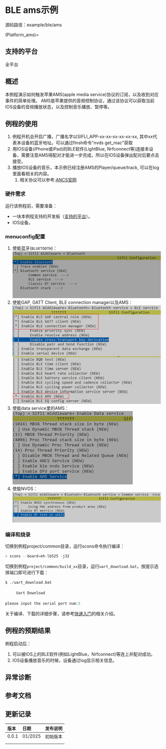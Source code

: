 # BLE ams示例

源码路径：example/ble/ams

(Platform_ams)=
## 支持的平台
<!-- 支持哪些板子和芯片平台 -->
全平台

## 概述
<!-- 例程简介 -->
本例程演示如何触发苹果AMS(apple media service)协议的订阅，以及收到对应事件的简单处理。
AMS是苹果提供的音频控制协议，通过该协议可以获取当前IOS设备的音频播放状态，以及控制音乐播放、暂停等。


## 例程的使用
<!-- 说明如何使用例程，比如连接哪些硬件管脚观察波形，编译和烧写可以引用相关文档。
对于rt_device的例程，还需要把本例程用到的配置开关列出来，比如PWM例程用到了PWM1，需要在onchip菜单里使能PWM1 -->
1. 例程开机会开启广播，广播名字以SIFLI_APP-xx-xx-xx-xx-xx-xx, 其中xx代表本设备的蓝牙地址。可以通过finsh命令"nvds get_mac"获取
2. 用IOS设备(iPhone或iPad)的BLE软件(LightBlue, Nrfconnect等)连接本设备，需要注意AMS得配对才能进一步完成，所以在IOS设备弹出配对后要点击接受。
3. 播放IOS设备的音乐，本示例已经注册AMS的Player/queue/track, 可以在log里面看相关的内容。
    1) 相关协议可以参考:[ANCS官网](https://developer.apple.com/library/archive/documentation/CoreBluetooth/Reference/AppleMediaService_Reference/Specification/Specification.html)


### 硬件需求
运行该例程前，需要准备：
+ 一块本例程支持的开发板（[支持的平台](#Platform_ams)）。
+ IOS设备。

### menuconfig配置

1. 使能蓝牙(`BLUETOOTH`)：\
![BLUETOOTH](./assets/bluetooth.png)
2. 使能GAP, GATT Client, BLE connection manager以及AMS：\
![BLE MIX](./assets/gap_gatt_ble_cm_ams.png)
3. 使能data service里的AMS：\
![BT CM](./assets/data_service_ams.png)
4. 使能NVDS：\
![NVDS](./assets/bt_nvds.png)


### 编译和烧录
切换到例程project/common目录，运行scons命令执行编译：
```c
> scons --board=eh-lb525 -j32
```
切换到例程`project/common/build_xx`目录，运行`uart_download.bat`，按提示选择端口即可进行下载：
```c
$ ./uart_download.bat

     Uart Download

please input the serial port num:5
```
关于编译、下载的详细步骤，请参考[快速入门](/quickstart/get-started.md)的相关介绍。

## 例程的预期结果
<!-- 说明例程运行结果，比如哪几个灯会亮，会打印哪些log，以便用户判断例程是否正常运行，运行结果可以结合代码分步骤说明 -->
例程启动后：
1. 可以被IOS上的BLE软件(例如LightBlue，Nrfconnect)等连上并配对成功。
2. IOS设备播放音乐的时候，设备通过log显示相关信息。

## 异常诊断


## 参考文档
<!-- 对于rt_device的示例，rt-thread官网文档提供的较详细说明，可以在这里添加网页链接，例如，参考RT-Thread的[RTC文档](https://www.rt-thread.org/document/site/#/rt-thread-version/rt-thread-standard/programming-manual/device/rtc/rtc) -->

## 更新记录
|版本 |日期   |发布说明 |
|:---|:---|:---|
|0.0.1 |01/2025 |初始版本 |
| | | |
| | | |
